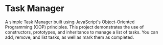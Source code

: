 # Task Manager
A simple Task Manager built using JavaScript's Object-Oriented Programming (OOP) principles. This project demonstrates the use of constructors, prototypes, and inheritance to manage a list of tasks. You can add, remove, and list tasks, as well as mark them as completed.
